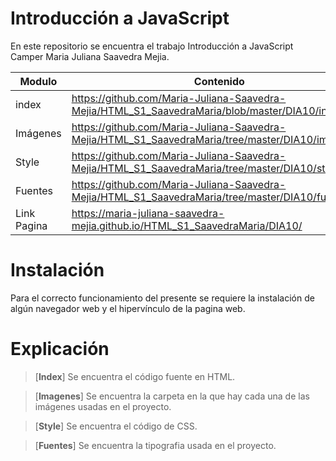 # Introducción a JavaScript

En este repositorio se encuentra el trabajo Introducción a JavaScript Camper Maria Juliana Saavedra Mejia.


| Modulo | Contenido |
|--|--|
| index |https://github.com/Maria-Juliana-Saavedra-Mejia/HTML_S1_SaavedraMaria/blob/master/DIA10/index.html|
| Imágenes |https://github.com/Maria-Juliana-Saavedra-Mejia/HTML_S1_SaavedraMaria/tree/master/DIA10/img|
| Style |https://github.com/Maria-Juliana-Saavedra-Mejia/HTML_S1_SaavedraMaria/tree/master/DIA10/style|
| Fuentes |https://github.com/Maria-Juliana-Saavedra-Mejia/HTML_S1_SaavedraMaria/tree/master/DIA10/fuentes|
| Link Pagina |https://maria-juliana-saavedra-mejia.github.io/HTML_S1_SaavedraMaria/DIA10/|

# **Instalación**

Para el correcto funcionamiento del presente se requiere la instalación de algún navegador web y el hipervínculo de la pagina web.

# **Explicación**

> [**Index**]
Se encuentra el código fuente en HTML.

> [**Imagenes**]
Se encuentra la carpeta en la que hay cada una de las imágenes usadas en el proyecto.

> [**Style**]
Se encuentra el código de CSS.

> [**Fuentes**]
Se encuentra la tipografia usada en el proyecto.
